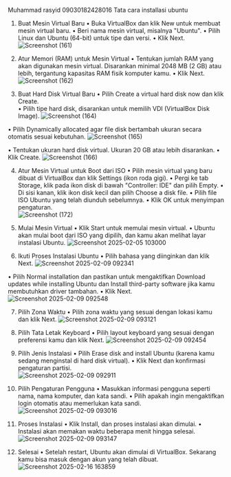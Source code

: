 Muhammad rasyid
09030182428016
Tata cara installasi ubuntu

1.	Buat Mesin Virtual Baru
•	Buka VirtualBox dan klik New untuk membuat mesin virtual baru.
•	Beri nama mesin virtual, misalnya "Ubuntu".
•	Pilih Linux dan Ubuntu (64-bit) untuk tipe dan versi.
•	Klik Next. 
 ![Screenshot (161)](https://github.com/user-attachments/assets/499d4101-1a2f-4d5f-9032-ddb0ea707673)

2. Atur Memori (RAM) untuk Mesin Virtual
•	Tentukan jumlah RAM yang akan digunakan mesin virtual. Disarankan minimal 2048 MB (2 GB) atau lebih, tergantung kapasitas RAM fisik komputer kamu.
•	Klik Next. 
 ![Screenshot (162)](https://github.com/user-attachments/assets/c749d6c5-6f15-4087-8c8b-a9582da40c3a)

3. Buat Hard Disk Virtual Baru
•	Pilih Create a virtual hard disk now dan klik Create.  
•	Pilih tipe hard disk, disarankan untuk memilih VDI (VirtualBox Disk Image).
![Screenshot (164)](https://github.com/user-attachments/assets/0d930f8d-9111-41f6-bac4-e4a0d255dbbe)


 
•	Pilih Dynamically allocated agar file disk bertambah ukuran secara otomatis sesuai kebutuhan. 
 ![Screenshot (165)](https://github.com/user-attachments/assets/54264898-efa0-4444-ab6b-a8fc2b4d26de)

•	Tentukan ukuran hard disk virtual. Ukuran 20 GB atau lebih disarankan.
•	Klik Create. 
 ![Screenshot (166)](https://github.com/user-attachments/assets/58338572-6035-419a-8af0-bcebef39e3bb)

4. Atur Mesin Virtual untuk Boot dari ISO
•	Pilih mesin virtual yang baru dibuat di VirtualBox dan klik Settings (ikon roda gigi).
•	Pergi ke tab Storage, klik pada ikon disk di bawah "Controller: IDE" dan pilih Empty.
•	Di sisi kanan, klik ikon disk kecil dan pilih Choose a disk file.
•	Pilih file ISO Ubuntu yang telah diunduh sebelumnya.
•	Klik OK untuk menyimpan pengaturan.  
![Screenshot (172)](https://github.com/user-attachments/assets/b457c6d2-15dc-40ce-9eda-2dc21e63dff4)

5. Mulai Mesin Virtual
•	Klik Start untuk memulai mesin virtual.
•	Ubuntu akan mulai boot dari ISO yang dipilih, dan kamu akan melihat layar instalasi Ubuntu. 
![Screenshot 2025-02-05 103000](https://github.com/user-attachments/assets/1fc81d55-5bb4-4ff6-8293-caad4abe9491)

6. Ikuti Proses Instalasi Ubuntu
•	Pilih bahasa yang diinginkan dan klik Next.
 ![Screenshot 2025-02-09 092341](https://github.com/user-attachments/assets/e3153ec6-eff1-4838-b289-2a5b7099dfc9)

•	Pilih Normal installation dan pastikan untuk mengaktifkan Download updates while installing Ubuntu dan Install third-party software jika kamu membutuhkan driver tambahan. 
•	Klik Next. 
 ![Screenshot 2025-02-09 092548](https://github.com/user-attachments/assets/12319f1c-7bd4-4653-9532-9cef16b66e00)

7. Pilih Zona Waktu
•	Pilih zona waktu yang sesuai dengan lokasi kamu dan klik Next.
![Screenshot 2025-02-09 093121](https://github.com/user-attachments/assets/886c6218-1de5-4948-b2cb-8d84370c437b)

8. Pilih Tata Letak Keyboard
•	Pilih layout keyboard yang sesuai dengan preferensi kamu dan klik Next.
 ![Screenshot 2025-02-09 092454](https://github.com/user-attachments/assets/28d1b837-8546-4e28-b611-4694bb3ad376)

9. Pilih Jenis Instalasi
•	Pilih Erase disk and install Ubuntu (karena kamu sedang menginstal di hard disk virtual).
•	Klik Next dan konfirmasi pengaturan partisi.  
![Screenshot 2025-02-09 092911](https://github.com/user-attachments/assets/a507274c-e83b-4749-b628-7effec7fdce0)

10. Pilih Pengaturan Pengguna
•	Masukkan informasi pengguna seperti nama, nama komputer, dan kata sandi.
•	Pilih apakah ingin mengaktifkan login otomatis atau memerlukan kata sandi.  
![Screenshot 2025-02-09 093016](https://github.com/user-attachments/assets/f813fa1c-0e76-4d1a-a3f2-a98d0db37d61)

11. Proses Instalasi
•	Klik Install, dan proses instalasi akan dimulai.
•	Instalasi akan memakan waktu beberapa menit hingga selesai.  
![Screenshot 2025-02-09 093147](https://github.com/user-attachments/assets/1c28367f-dd96-4648-ace4-8021384990f7)

12. Selesai
•	Setelah restart, Ubuntu akan dimulai di VirtualBox. Sekarang kamu bisa masuk dengan akun yang telah dibuat.
![Screenshot 2025-02-16 163859](https://github.com/user-attachments/assets/1977888e-d0b0-4db7-ba2d-6332b32b5fe6)



